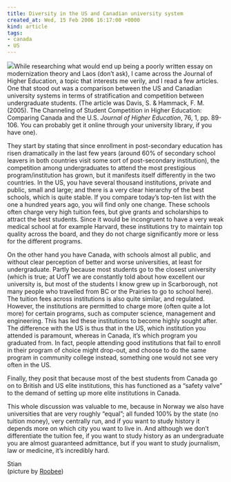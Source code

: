 ```yaml
---
title: Diversity in the US and Canadian university system
created_at: Wed, 15 Feb 2006 16:17:00 +0000
kind: article
tags:
- canada
- US
---
```


![](http://static.flickr.com/38/86505793_733b4e5d35_m.jpg)While
researching what would end up being a poorly written essay on
modernization theory and Laos (don’t ask), I came across the Journal of
Higher Education, a topic that interests me verily, and I read a few
articles. One that stood out was a comparison between the US and
Canadian university systems in terms of stratification and competition
between undergraduate students. (The article was Davis, S. & Hammack, F.
M. (2005). The Channeling of Student Competition in Higher Education:
Comparing Canada and the U.S. *Journal of Higher Education*, 76, 1, pp.
89-106. You can probably get it online through your university library,
if you have one).

They start by stating that since enrollment in post-secondary education
has risen dramatically in the last few years (around 60% of secondary
school leavers in both countries visit some sort of post-secondary
institution), the competition among undergraduates to attend the most
prestigious program/institution has grown, but it manifests itself
differently in the two countries. In the US, you have several thousand
institutions, private and public, small and large; and there is a very
clear hierarchy of the best schools, which is quite stable. If you
compare today’s top-ten list with the one a hundred years ago, you will
find only one change. These schools often charge very high tuition fees,
but give grants and scholarships to attract the best students. Since it
would be incongruent to have a very weak medical school at for example
Harvard, these institutions try to maintain top quality across the
board, and they do not charge significantly more or less for the
different programs.

On the other hand you have Canada, with schools almost all public, and
without clear perception of better and worse universities, at least for
undergraduate. Partly because most students go to the closest university
(which is true; at UofT we are constantly told about how excellent our
university is, but most of the students I know grew up in Scarborough,
not many people who travelled from BC or the Prairies to go to school
here). The tuition fees across institutions is also quite similar, and
regulated. However, the institutions are permitted to charge more (often
quite a lot more) for certain programs, such as computer science,
management and engineering. This has led these institutions to become
highly sought after. The difference with the US is thus that in the US,
which institution you attended is paramount, whereas in Canada, it’s
which program you graduated from. In fact, people attending good
institutions that fail to enroll in their program of choice might
drop-out, and choose to do the same program in community college
instead, something one would not see very often in the US.

Finally, they posit that because most of the best students from Canada
go on to British and US elite institutions, this has functioned as a
“safety valve” to the demand of setting up more elite institutions in
Canada.

This whole discussion was valuable to me, because in Norway we also have
universities that are very roughly “equal”; all funded 100% by the state
(no tuition money), very centrally run, and if you want to study history
it depends more on which city you want to live in. And although we don’t
differentiate the tuition fee, if you want to study history as an
undergraduate you are almost guaranteed admittance, but if you want to
study journalism, law or medicine, it’s incredibly hard.

Stian\
 (picture by [Roobee](http://flickr.com/photos/roba))
